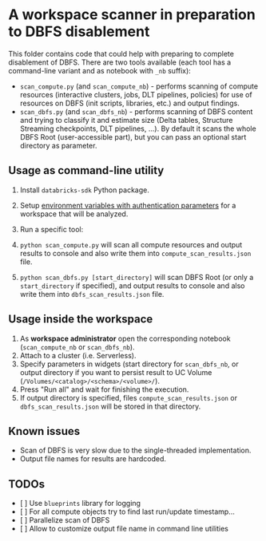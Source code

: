# A workspace scanner in preparation to DBFS disablement

This folder contains code that could help with preparing to complete disablement of DBFS.  There are two tools available (each tool has a command-line variant and as notebook with `_nb` suffix):

* `scan_compute.py` (and `scan_compute_nb`) - performs scanning of compute resources (interactive clusters, jobs, DLT pipelines, policies) for use of resources on DBFS (init scripts, libraries, etc.) and output findings.
* `scan_dbfs.py` (and `scan_dbfs_nb`) - performs scanning of DBFS content and trying to classify it and estimate size (Delta tables, Structure Streaming checkpoints, DLT pipelines, ...).  By default it scans the whole DBFS Root (user-accessible part), but you can pass an optional start directory as parameter.


## Usage as command-line utility

1. Install `databricks-sdk` Python package.
1. Setup [environment variables with authentication parameters](https://docs.databricks.com/aws/en/dev-tools/auth/) for a workspace that will be analyzed.
1. Run a specific tool:

  1. `python scan_compute.py` will scan all compute resources and output results to console and also write them into `compute_scan_results.json` file.
  1. `python scan_dbfs.py [start_directory]` will scan DBFS Root (or only a `start_directory` if specified), and output results to console and also write them into `dbfs_scan_results.json` file. 

## Usage inside the workspace

1. As **workspace administrator** open the corresponding notebook (`scan_compute_nb` or `scan_dbfs_nb`).
1. Attach to a cluster (i.e. Serverless).
1. Specify parameters in widgets (start directory for `scan_dbfs_nb`, or output directory if you want to persist result to UC Volume (`/Volumes/<catalog>/<schema>/<volume>/`).
1. Press "Run all" and wait for finishing the execution.
1. If output directory is specified, files `compute_scan_results.json` or `dbfs_scan_results.json` will be stored in that directory.


## Known issues

* Scan of DBFS is very slow due to the single-threaded implementation.
* Output file names for results are hardcoded.


## TODOs

* \[ \] Use `blueprints` library for logging
* \[ \] For all compute objects try to find last run/update timestamp...
* \[ \] Parallelize scan of DBFS
* \[ \] Allow to customize output file name in command line utilities
